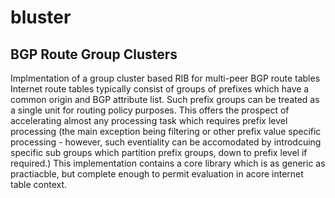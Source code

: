 # bluster
## BGP Route Group Clusters
Implmentation of a group cluster based RIB for multi-peer BGP route tables
Internet route tables typically consist of groups of prefixes which have a common origin and BGP attribute list.  Such prefix groups can be treated as a single unit for routing policy purposes.  This offers the prospect of accelerating almost any processing task which requires prefix level processing (the main exception being filtering or other prefix value specific processing - however, such eventiality can be accomodated by introdcuing specific sub groups which partition prefix groups, down to prefix level if required.)
This implementation contains a core library which is as generic as practiacble, but complete enough to permit evaluation in acore internet table context.
